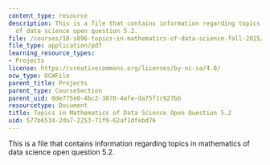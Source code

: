 ```yaml
---
content_type: resource
description: This is a file that contains information regarding topics in mathematics
  of data science open question 5.2.
file: /courses/18-s096-topics-in-mathematics-of-data-science-fall-2015/577b65342da7225371f962af1dfebd76_MIT18_S096F15_Open5.2.pdf
file_type: application/pdf
learning_resource_types:
- Projects
license: https://creativecommons.org/licenses/by-nc-sa/4.0/
ocw_type: OCWFile
parent_title: Projects
parent_type: CourseSection
parent_uid: 0de775e0-4bc2-3070-4afe-da75f1c927bb
resourcetype: Document
title: Topics in Mathematics of Data Science Open Question 5.2
uid: 577b6534-2da7-2253-71f9-62af1dfebd76
---
```

This is a file that contains information regarding topics in mathematics of data science open question 5.2.